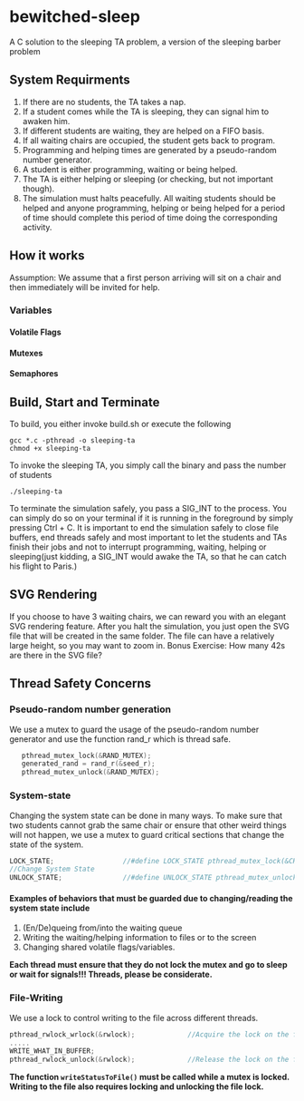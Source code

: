 # bewitched-sleep
A C solution to the sleeping TA problem, a version of the sleeping barber problem

## System Requirments
1. If there are no students, the TA takes a nap.
2. If a student comes while the TA is sleeping, they can signal him to awaken him.
3. If different students are waiting, they are helped on a FIFO basis.
4. If all waiting chairs are occupied, the student gets back to program.
5. Programming and helping times are generated by a pseudo-random number generator.
6. A student is either programming, waiting or being helped.
7. The TA is either helping or sleeping (or checking, but not important though).
8. The simulation must halts peacefully. All waiting students should be helped and anyone programming, helping or being helped for a period of time should complete this period of time doing the corresponding activity.

## How it works

Assumption: We assume that a first person arriving will sit on a chair and then immediately will be invited for help.

### Variables

#### Volatile Flags

#### Mutexes

#### Semaphores



## Build, Start and Terminate

To build, you either invoke build.sh or execute the following
```
gcc *.c -pthread -o sleeping-ta
chmod +x sleeping-ta
```
To invoke the sleeping TA, you simply call the binary and pass the number of students
```
./sleeping-ta
```
To terminate the simulation safely, you pass a SIG_INT to the process. You can simply do so on your terminal if it is running in the foreground by simply pressing Ctrl + C.
It is important to end the simulation safely to close file buffers, end threads safely and most important to let the students and TAs finish their jobs and not to interrupt programming, waiting, helping or sleeping(just kidding, a SIG_INT would awake the TA, so that he can catch his flight to Paris.)
## SVG Rendering
If you choose to have 3 waiting chairs, we can reward you with an elegant SVG rendering feature. After you halt the simulation, you just open the SVG file that will be created in the same folder. The file can have a relatively large height, so you may want to zoom in. Bonus Exercise: How many 42s are there in the SVG file?

## Thread Safety Concerns

### Pseudo-random number generation
We use a mutex to guard the usage of the pseudo-random number generator and use the function rand_r which is thread safe.
```C
   pthread_mutex_lock(&RAND_MUTEX);
   generated_rand = rand_r(&seed_r);
   pthread_mutex_unlock(&RAND_MUTEX);
```

### System-state
Changing the system state can be done in many ways. To make sure that two students cannot grab the same chair or ensure that other weird things will not happen, we use a mutex to guard critical sections that change the state of the system.
```C
LOCK_STATE; 				//#define LOCK_STATE pthread_mutex_lock(&CHAIR_STATE_MUTEX)
//Change System State
UNLOCK_STATE;				//#define UNLOCK_STATE pthread_mutex_unlock(&CHAIR_STATE_MUTEX)
```
#### Examples of behaviors that must be guarded due to changing/reading the system state include
1. (En/De)queing from/into the waiting queue
2. Writing the waiting/helping information to files or to the screen
3. Changing shared volatile flags/variables.

**Each thread must ensure that they do not lock the mutex and go to sleep or wait for signals!!! Threads, please be considerate.**


### File-Writing
We use a lock to control writing to the file across different threads.

```C
pthread_rwlock_wrlock(&rwlock);				//Acquire the lock on the file
.....
WRITE_WHAT_IN_BUFFER;
pthread_rwlock_unlock(&rwlock);				//Release the lock on the file
```
**The function ```writeStatusToFile()``` must be called while a mutex is locked. Writing to the file also requires locking and unlocking the file lock.**
